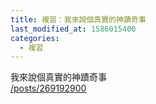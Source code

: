 ```yaml
---
title: 複習：我來說個真實的神蹟奇事
last_modified_at: 1586015400
categories:
  - 複習
---
```


<p>我來說個真實的神蹟奇事<br>
<a href="/posts/269192900" target="_blank">/posts/269192900</a></p>

<p>&nbsp;</p>


